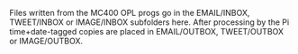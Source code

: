
Files written from the MC400 OPL progs go in the EMAIL/INBOX, TWEET/INBOX or IMAGE/INBOX subfolders here.
After processing by the Pi time+date-tagged copies are placed in EMAIL/OUTBOX, TWEET/OUTBOX or IMAGE/OUTBOX.
